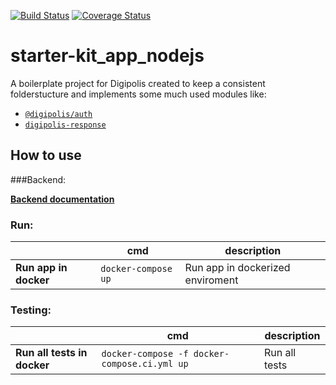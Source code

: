 [![Build Status](https://travis-ci.org/vademo/starter-kit_app_nodejs.svg?branch=master)](https://travis-ci.org/vademo/starter-kit_app_nodejs)
[![Coverage Status](https://coveralls.io/repos/github/vademo/starter-kit_app_nodejs/badge.svg?branch=master)](https://coveralls.io/github/vademo/starter-kit_app_nodejs?branch=master)
# starter-kit_app_nodejs

A boilerplate project for Digipolis created to keep a consistent folderstucture and implements some much used modules like:

-  [`@digipolis/auth`](https://github.com/digipolisantwerp/auth_module_nodejs)
-  [`digipolis-response`](https://www.npmjs.com/package/digipolis-response)

## How to use

###Backend:

 **[Backend documentation](backend/README.md)**

### Run:
|   |  cmd |  description |  
|---|---|---|
|**Run app in docker**| `docker-compose up`|Run app in dockerized enviroment|


### Testing:
|   |  cmd |  description |  
|---|---|---|
|   **Run all tests in docker** | `docker-compose -f docker-compose.ci.yml up`| Run all tests 

